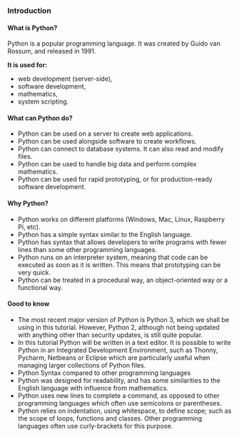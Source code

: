 ### Introduction

#### What is Python?

 Python is a popular programming language. It was created by 
 Guido van Rossum, and released in 1991.

 **It is used for:**
 -  web development (server-side),
 -  software development,
 -  mathematics,
 -  system scripting.

#### What can Python do?

 - Python can be used on a server to create web applications.
 - Python can be used alongside software to create workflows.
 - Python can connect to database systems. It can also read and 
 modify files.
 - Python can be used to handle big data and perform complex 
 mathematics.
 - Python can be used for rapid prototyping, or for production-ready 
 software development.

####  Why Python?

 - Python works on different platforms (Windows, Mac, Linux, 
 Raspberry Pi, etc).
 - Python has a simple syntax similar to the English language.
 - Python has syntax that allows developers to write programs 
 with fewer lines than some other programming languages.
 - Python runs on an interpreter system, meaning that code can be executed as soon as it is written. This means that 
 prototyping can be very quick.
 - Python can be treated in a procedural way, an object-oriented 
 way or a functional way.

####  Good to know

 - The most recent major version of Python is Python 3, which we shall be using in this tutorial. However, Python 2, although not being updated with anything other than security updates, is still quite popular.
 - In this tutorial Python will be written in a text editor. It is possible to write Python in an Integrated Development Environment, such as Thonny, Pycharm, Netbeans or Eclipse which are particularly useful when managing larger collections of Python files.
 - Python Syntax compared to other programming languages
 - Python was designed for readability, and has some similarities to the English language with influence from mathematics.
 - Python uses new lines to complete a command, as opposed to other programming languages which often use semicolons or parentheses.
 - Python relies on indentation, using whitespace, to define scope; such as the scope of loops, functions and classes. Other programming languages often use curly-brackets for this purpose.
